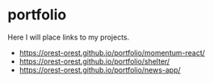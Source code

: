 # portfolio

Here I will place links to my projects.

- https://orest-orest.github.io/portfolio/momentum-react/ 
- https://orest-orest.github.io/portfolio/shelter/
- https://orest-orest.github.io/portfolio/news-app/
